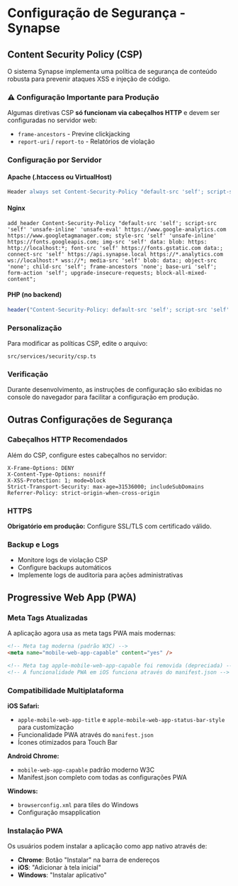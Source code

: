 # Configuração de Segurança - Synapse

## Content Security Policy (CSP)

O sistema Synapse implementa uma política de segurança de conteúdo robusta para prevenir ataques XSS e injeção de código.

### ⚠️ Configuração Importante para Produção

Algumas diretivas CSP **só funcionam via cabeçalhos HTTP** e devem ser configuradas no servidor web:

- `frame-ancestors` - Previne clickjacking
- `report-uri` / `report-to` - Relatórios de violação

### Configuração por Servidor

#### Apache (.htaccess ou VirtualHost)
```apache
Header always set Content-Security-Policy "default-src 'self'; script-src 'self' 'unsafe-inline' 'unsafe-eval' https://www.google-analytics.com https://www.googletagmanager.com; style-src 'self' 'unsafe-inline' https://fonts.googleapis.com; img-src 'self' data: blob: https: http://localhost:*; font-src 'self' https://fonts.gstatic.com data:; connect-src 'self' https://api.synapse.local https://*.analytics.com ws://localhost:* wss://*; media-src 'self' blob: data:; object-src 'none'; child-src 'self'; frame-ancestors 'none'; base-uri 'self'; form-action 'self'; upgrade-insecure-requests; block-all-mixed-content"
```

#### Nginx
```nginx
add_header Content-Security-Policy "default-src 'self'; script-src 'self' 'unsafe-inline' 'unsafe-eval' https://www.google-analytics.com https://www.googletagmanager.com; style-src 'self' 'unsafe-inline' https://fonts.googleapis.com; img-src 'self' data: blob: https: http://localhost:*; font-src 'self' https://fonts.gstatic.com data:; connect-src 'self' https://api.synapse.local https://*.analytics.com ws://localhost:* wss://*; media-src 'self' blob: data:; object-src 'none'; child-src 'self'; frame-ancestors 'none'; base-uri 'self'; form-action 'self'; upgrade-insecure-requests; block-all-mixed-content";
```

#### PHP (no backend)
```php
header("Content-Security-Policy: default-src 'self'; script-src 'self' 'unsafe-inline' 'unsafe-eval' https://www.google-analytics.com https://www.googletagmanager.com; style-src 'self' 'unsafe-inline' https://fonts.googleapis.com; img-src 'self' data: blob: https: http://localhost:*; font-src 'self' https://fonts.gstatic.com data:; connect-src 'self' https://api.synapse.local https://*.analytics.com ws://localhost:* wss://*; media-src 'self' blob: data:; object-src 'none'; child-src 'self'; frame-ancestors 'none'; base-uri 'self'; form-action 'self'; upgrade-insecure-requests; block-all-mixed-content");
```

### Personalização

Para modificar as políticas CSP, edite o arquivo:
```
src/services/security/csp.ts
```

### Verificação

Durante desenvolvimento, as instruções de configuração são exibidas no console do navegador para facilitar a configuração em produção.

## Outras Configurações de Segurança

### Cabeçalhos HTTP Recomendados

Além do CSP, configure estes cabeçalhos no servidor:

```
X-Frame-Options: DENY
X-Content-Type-Options: nosniff
X-XSS-Protection: 1; mode=block
Strict-Transport-Security: max-age=31536000; includeSubDomains
Referrer-Policy: strict-origin-when-cross-origin
```

### HTTPS

**Obrigatório em produção:** Configure SSL/TLS com certificado válido.

### Backup e Logs

- Monitore logs de violação CSP
- Configure backups automáticos
- Implemente logs de auditoria para ações administrativas

## Progressive Web App (PWA)

### Meta Tags Atualizadas

A aplicação agora usa as meta tags PWA mais modernas:

```html
<!-- Meta tag moderna (padrão W3C) -->
<meta name="mobile-web-app-capable" content="yes" />

<!-- Meta tag apple-mobile-web-app-capable foi removida (depreciada) -->
<!-- A funcionalidade PWA em iOS funciona através do manifest.json -->
```

### Compatibilidade Multiplataforma

**iOS Safari:**
- `apple-mobile-web-app-title` e `apple-mobile-web-app-status-bar-style` para customização
- Funcionalidade PWA através do `manifest.json`
- Ícones otimizados para Touch Bar

**Android Chrome:**
- `mobile-web-app-capable` padrão moderno W3C
- Manifest.json completo com todas as configurações PWA

**Windows:**
- `browserconfig.xml` para tiles do Windows
- Configuração msapplication

### Instalação PWA

Os usuários podem instalar a aplicação como app nativo através de:
- **Chrome**: Botão "Instalar" na barra de endereços
- **iOS**: "Adicionar à tela inicial"
- **Windows**: "Instalar aplicativo"